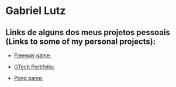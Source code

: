 # Gabriel Lutz

## Links de alguns dos meus projetos pessoais (Links to some of my personal projects):

* [Freeway game](https://freeway-game-umber.vercel.app);

* [GTech Portifolio](https://gtech-portfolio.vercel.app);

* [Pong game](https://pong-game-neon.vercel.app);
